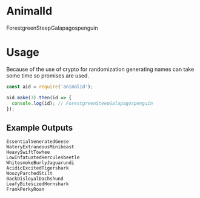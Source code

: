 # AnimalId
ForestgreenSteepGalapagospenguin

# Usage

Because of the use of crypto for randomization generating names can take some time so promises are used.

```javascript
const aid = require('animalid');

aid.make(3).then(id => {
  console.log(id); // ForestgreenSteepGalapagospenguin
});
```

## Example Outputs
```
EssentialVeneratedGeese
WateryExtraneousMinibeast
HeavySwiftTowhee
LowInfatuatedHerculesbeetle
WhitesmokeBurlyJaguarundi
AcidicExcitedTigershark
WoozyParchedStilt
BackDisloyalDachshund
LeafyBitesizedHornshark
FrankPerkyRoan
```